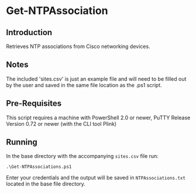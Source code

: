 # Get-NTPAssociation

## Introduction
Retrieves NTP associations from Cisco networking devices.

## Notes
The included 'sites.csv' is just an example file and will need to be filled out by the user and saved in the same file location as the .ps1 script.

## Pre-Requisites
This script requires a machine with PowerShell 2.0 or newer, PuTTY Release Version 0.72 or newer (with the CLI tool Plink)

## Running

In the base directory with the accompanying `sites.csv` file run:
```
.\Get-NTPAssociations.ps1
```
Enter your credentials and the output will be saved in `NTPAssociations.txt` located in the base file directory.
